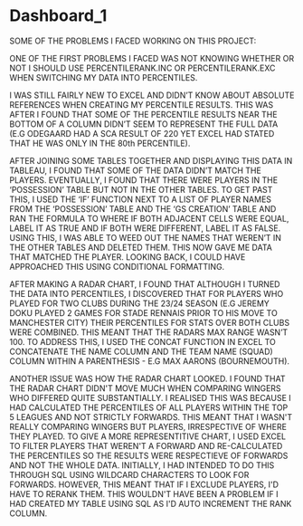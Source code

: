 # Dashboard_1 

SOME OF THE PROBLEMS I FACED WORKING ON THIS PROJECT: 

ONE OF THE FIRST PROBLEMS I FACED WAS NOT KNOWING WHETHER OR NOT I SHOULD USE PERCENTILERANK.INC OR PERCENTILERANK.EXC WHEN SWITCHING MY DATA INTO PERCENTILES.  

I WAS STILL FAIRLY NEW TO EXCEL AND DIDN’T KNOW ABOUT ABSOLUTE REFERENCES WHEN CREATING MY PERCENTILE RESULTS. 
THIS WAS AFTER I FOUND THAT SOME OF THE PERCENTILE RESULTS NEAR THE BOTTOM OF A COLUMN DIDN’T SEEM TO REPRESENT THE FULL DATA (E.G ODEGAARD HAD A SCA RESULT OF 220 YET EXCEL HAD STATED THAT HE WAS ONLY IN THE 80th PERCENTILE). 

AFTER JOINING SOME TABLES TOGETHER AND DISPLAYING THIS DATA IN TABLEAU, I FOUND THAT SOME OF THE DATA DIDN’T MATCH THE PLAYERS. EVENTUALLY, I FOUND THAT THERE WERE PLAYERS IN THE ‘POSSESSION’ TABLE BUT NOT IN THE OTHER TABLES. 
TO GET PAST THIS, I USED THE ‘IF’ FUNCTION NEXT TO A LIST OF PLAYER NAMES FROM THE ‘POSSESSION’ TABLE AND THE ‘GS CREATION’ TABLE AND RAN THE FORMULA TO WHERE IF BOTH ADJACENT CELLS WERE EQUAL, LABEL IT AS TRUE AND IF BOTH WERE DIFFERENT, LABEL IT AS FALSE. 
USING THIS, I WAS ABLE TO WEED OUT THE NAMES THAT WEREN’T IN THE OTHER TABLES AND DELETED THEM. THIS NOW GAVE ME DATA THAT MATCHED THE PLAYER. LOOKING BACK, I COULD HAVE APPROACHED THIS USING CONDITIONAL FORMATTING. 

AFTER MAKING A RADAR CHART, I FOUND THAT ALTHOUGH I TURNED THE DATA INTO PERCENTILES, I DISCOVERED THAT FOR PLAYERS WHO PLAYED FOR TWO CLUBS DURING THE 23/24 SEASON (E.G JEREMY DOKU PLAYED 2 GAMES FOR STADE RENNAIS PRIOR TO HIS MOVE TO MANCHESTER CITY) THEIR PERCENTILES FOR STATS OVER BOTH CLUBS WERE COMBINED. 
THIS MEANT THAT THE RADARS MAX RANGE WASN’T 100. TO ADDRESS THIS, I USED THE CONCAT FUNCTION IN EXCEL TO CONCATENATE THE NAME COLUMN AND THE TEAM NAME (SQUAD) COLUMN WITHIN A PARENTHESIS - E.G MAX AARONS (BOURNEMOUTH). 

ANOTHER ISSUE WAS HOW THE RADAR CHART LOOKED. I FOUND THAT THE RADAR CHART DIDN'T MOVE MUCH WHEN COMPARING WINGERS WHO DIFFERED QUITE SUBSTANTIALLY. 
I REALISED THIS WAS BECAUSE I HAD CALCULATED THE PERCENTILES OF ALL PLAYERS WITHIN THE TOP 5 LEAGUES AND NOT STRICTLY FORWARDS. THIS MEANT THAT I WASN'T REALLY COMPARING WINGERS BUT PLAYERS, IRRESPECTIVE OF WHERE THEY PLAYED. 
TO GIVE A MORE REPRESENTITIVE CHART, I USED EXCEL TO FILTER PLAYERS THAT WEREN'T A FORWARD AND RE-CALCULATED THE PERCENTILES SO THE RESULTS WERE RESPECTIEVE OF FORWARDS AND NOT THE WHOLE DATA. 
INITIALLY, I HAD INTENDED TO DO THIS THROUGH SQL USING WILDCARD CHARACTERS TO LOOK FOR FORWARDS. HOWEVER, THIS MEANT THAT IF I EXCLUDE PLAYERS, I'D HAVE TO RERANK THEM. THIS WOULDN'T HAVE BEEN A PROBLEM IF I HAD CREATED MY TABLE USING SQL AS I'D AUTO INCREMENT THE RANK COLUMN. 

